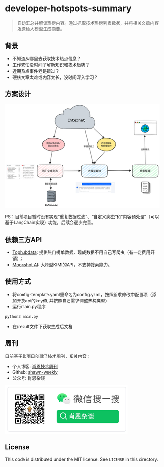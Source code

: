 # developer-hotspots-summary
> 自动汇总并解读热榜内容。通过抓取技术热榜列表数据，并将相关文章内容发送给大模型生成摘要。

## 背景
- 不知道从哪里去获取技术热点信息？
- 工作繁忙没时间了解新知识和技术趋势？
- 近期热点事件老是错过？
- 硬核文章太难或内容太长，没时间深入学习？

## 方案设计 
![方案设计](./picture/image.png)

PS：目前项目暂时没有实现“重复数据过滤”、“自定义爬虫”和“内容预处理”（可以基于LangChain实现）功能，后续会逐步完善。

## 依赖三方API
- [Tophubdata](https://www.tophubdata.com/): 提供热门榜单数据，现成数据不用自己写爬虫（有一定费用开销）；
- [Moonshot AI](https://platform.moonshot.cn/): 大模型KIMI的API，不支持搜索能力。

## 使用方式
- 将config-template.yaml重命名为config.yaml，按照诉求修改中配置项（添加开放api的key值, 并按照自己需求调整热榜类型）
- 运行main.py程序
```
python3 main.py
```
- 在/result文件下获取生成后文档    

## 周刊
目前基于此项目创建了技术周刊，相关内容：
- 个人博客: [肖恩技术周刊](https://www.shawnxie.top/categories/tf-weekly)
- Github: [shawn-weekly](https://github.com/Xiaoxie1994/shawn-weekly)
- 公众号: 肖恩杂谈

<img src="./picture/image-1.png" alt="公众号二维码" width="400">

License
---

This code is distributed under the MIT license. See `LICENSE` in this directory.